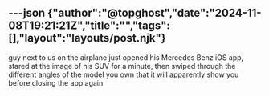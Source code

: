 ---json
{"author":"@topghost","date":"2024-11-08T19:21:21Z","title":"","tags":[],"layout":"layouts/post.njk"}
---
guy next to us on the airplane just opened his Mercedes Benz iOS app, stared at the image of his SUV for a minute, then swiped through the different angles of the model you own that it will apparently show you before closing the app again
